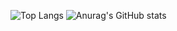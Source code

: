 ![Top Langs](https://github-readme-stats.vercel.app/api/top-langs/?username=oyb1412&layout=compact)
![Anurag's GitHub stats](https://github-readme-stats.vercel.app/api?username=oyb1412&show_icons=true&theme=radical)
